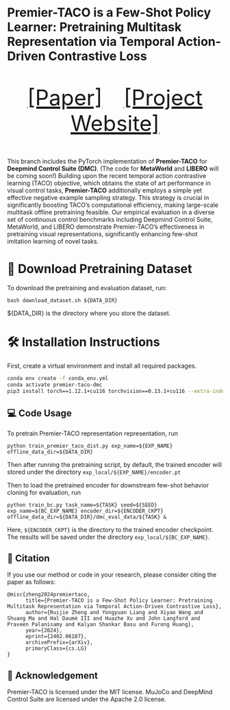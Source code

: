 # Premier-TACO is a Few-Shot Policy Learner: Pretraining Multitask Representation via Temporal Action-Driven Contrastive Loss
<p align="center" style="font-size: 50px">
   <a href="https://arxiv.org/abs/2310.19668">[Paper]</a>&emsp;<a href="https://drm-rl.github.io/">[Project Website]</a>
</p>

This branch includes the PyTorch implementation of **Premier-TACO** for **Deepmind Control Suite (DMC)**. (The code for **MetaWorld** and **LIBERO** will be coming soon!) 
Building upon the recent temporal action contrastive learning (TACO) objective, which obtains the state of art performance in visual control tasks, **Premier-TACO** additionally employs a simple yet effective negative example sampling strategy. This strategy is crucial in significantly boosting TACO’s computational efficiency, making large-scale multitask offline pretraining feasible. Our empirical evaluation in a diverse set of continuous control benchmarks including Deepmind Control Suite, MetaWorld, and LIBERO demonstrate Premier-TACO’s effectiveness in pretraining visual representations, significantly enhancing few-shot imitation learning of novel tasks.

# 💾 Download Pretraining Dataset
To download the pretraining and evaluation dataset, run:
```
bash download_dataset.sh ${DATA_DIR} 
```
${DATA_DIR} is the directory where you store the dataset.


# 🛠️ Installation Instructions
First, create a virtual environment and install all required packages. 
```bash
conda env create -f conda_env.yml 
conda activate premier-taco-dmc
pip3 install torch==1.12.1+cu116 torchvision==0.13.1+cu116 --extra-index-url https://download.pytorch.org/whl/cu116
```

## 💻 Code Usage
To pretrain Premier-TACO representation representation, run
```
python train_premier_taco_dist.py exp_name=${EXP_NAME} offline_data_dir=${DATA_DIR} 
```
Then after running the pretraining script, by default, the trained encoder will stored under the directory ```exp_local/${EXP_NAME}/encoder.pt```

Then to load the pretrained encoder for downstream few-shot behavior cloning for evaluation, run
```
python train_bc.py task_name=${TASK} seed=${SEED} exp_name=${BC_EXP_NAME} encoder_dir=${ENCODER_CKPT}  offline_data_dir=${DATA_DIR}/dmc_eval_data/${TASK} &
```

Here, ```${ENCODER_CKPT}``` is the directory to the trained encoder checkpoint. The results will be saved under the directory ```exp_local/${BC_EXP_NAME}```. 




## 📝 Citation

If you use our method or code in your research, please consider citing the paper as follows:

```
@misc{zheng2024premiertaco,
      title={Premier-TACO is a Few-Shot Policy Learner: Pretraining Multitask Representation via Temporal Action-Driven Contrastive Loss}, 
      author={Ruijie Zheng and Yongyuan Liang and Xiyao Wang and Shuang Ma and Hal Daumé III and Huazhe Xu and John Langford and Praveen Palanisamy and Kalyan Shankar Basu and Furong Huang},
      year={2024},
      eprint={2402.06187},
      archivePrefix={arXiv},
      primaryClass={cs.LG}
}
```

## 🙏 Acknowledgement
Premier-TACO is licensed under the MIT license. MuJoCo and DeepMind Control Suite are licensed under the Apache 2.0 license. 
